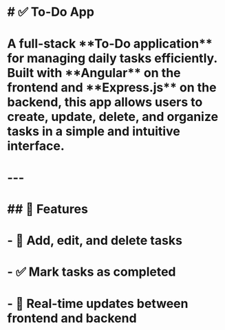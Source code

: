 # \# ✅ To-Do App

# 

# A full-stack \*\*To-Do application\*\* for managing daily tasks efficiently. Built with \*\*Angular\*\* on the frontend and \*\*Express.js\*\* on the backend, this app allows users to create, update, delete, and organize tasks in a simple and intuitive interface.

# 

# ---

# 

# \## 🚀 Features

# 

# \- 📝 Add, edit, and delete tasks

# \- ✅ Mark tasks as completed

# \- 🔄 Real-time updates between frontend and backend

# 


